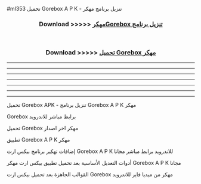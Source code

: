 #ml353 تحميل Gorebox  A P K - تنزيل برنامج مهكر



<div align="center">
<h3>Download >>>>> <a href="https://runaway1.web.app/?sq=Gorebox ">مهكرGorebox  تنزيل برنامج</a></h3><br>

<h3>Download >>>>> <a href="https://runaway1.web.app/?sq=Gorebox ">تحميل Gorebox  مهكر</a></h3>
</div>


----------------------------------------------------------

----------------------------------------------------------

----------------------------------------------------------

----------------------------------------------------------

----------------------------------------------------------

----------------------------------------------------------

----------------------------------------------------------

تحميل Gorebox  APK - تنزيل برنامج Gorebox  A P K مهكر

Gorebox  برابط مباشر للاندرويد

تحميل Gorebox  مهكر اخر اصدار

تطبيق Gorebox  A P K مهكر

إضافات تهكير برنامج بيكس ارت Gorebox  A P K للاندرويد برابط مباشر مجانا

أدوات التعديل الأساسية بعد تحميل تطبيق بيكس ارت مهكر Gorebox  A P K مجانا

القوالب الجاهزة بعد تحميل بيكس ارت Gorebox  مهكر من ميديا فاير للاندرويد


